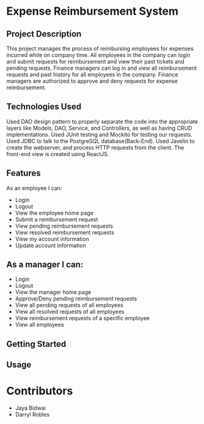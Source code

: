 # Expense Reimbursement System

## Project Description
This project manages the process of reimbursing employees for expenses incurred while on company time. All employees in the company can login and submit requests for reimbursement and view their past tickets and pending requests. Finance managers can log in and view all reimbursement requests and past history for all employees in the company. Finance managers are authorized to approve and deny requests for expense reimbursement.

## Technologies Used
Used DAO design pattern to properly separate the code into the appropriate layers like Models, DAO, Service, and Controllers, as well as having CRUD implementations.
Used JUnit testing and Mockito for testing our requests. 
Used JDBC to talk to the PostgreSQL database(Back-End).
Used Javelin to create the webserver, and process HTTP requests from the client.
The front-end view is created using ReactJS.

## Features
As an employee I can:
*	Login
*	Logout
*	View the employee home page
*	Submit a reimbursement request
*	View pending reimbursement requests
*	View resolved reimbursement requests
*	View my account information
*	Update account information
## As a manager I can:
*	Login
*	Logout
*	View the manager home page
*	Approve/Deny pending reimbursement requests
*	View all pending requests of all employees
*	View all resolved requests of all employees
*	View reimbursement requests of a specific employee
*	View all employees

## Getting Started
## Usage

# Contributors
* Jaya Bidwai
* Darryl Robles

